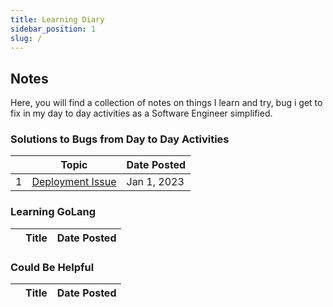 ```yaml
---
title: Learning Diary
sidebar_position: 1
slug: /
---
```



## Notes

Here, you will find a collection of notes on things I learn and try, bug i get to fix in my day to day activities as a Software Engineer simplified.

### Solutions to Bugs from Day to Day Activities

<div class="contentTableContainer">

|     | Topic                                                                    | Date Posted |
| --- | ------------------------------------------------------------------------ | ----------------- |
| 1   | [Deployment Issue](hello-world) | Jan 1, 2023    |

</div>

### Learning GoLang

<div class="contentTableContainer">

|     | Title                                                                   | Date Posted |
| --- | ----------------------------------------------------------------------- | ----------------- |

</div>

### Could Be Helpful

<div class="contentTableContainer">

|     | Title                                                                   | Date Posted |
| --- | ----------------------------------------------------------------------- | ----------------- |

</div>
